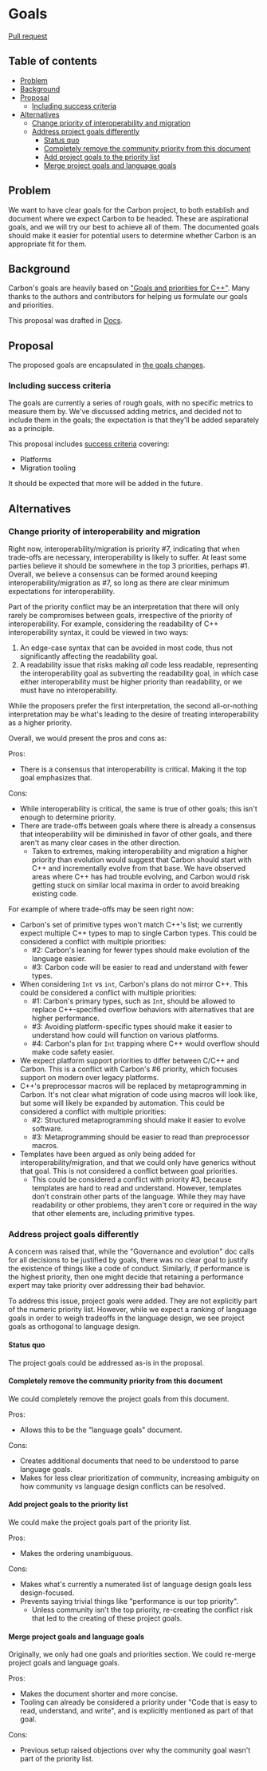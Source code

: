 # Goals

<!--
Part of the Carbon Language project, under the Apache License v2.0 with LLVM
Exceptions. See /LICENSE for license information.
SPDX-License-Identifier: Apache-2.0 WITH LLVM-exception
-->

[Pull request](https://github.com/carbon-language/carbon-lang/pull/51)

## Table of contents

<!-- toc -->

-   [Problem](#problem)
-   [Background](#background)
-   [Proposal](#proposal)
    -   [Including success criteria](#including-success-criteria)
-   [Alternatives](#alternatives)
    -   [Change priority of interoperability and migration](#change-priority-of-interoperability-and-migration)
    -   [Address project goals differently](#address-project-goals-differently)
        -   [Status quo](#status-quo)
        -   [Completely remove the community priority from this document](#completely-remove-the-community-priority-from-this-document)
        -   [Add project goals to the priority list](#add-project-goals-to-the-priority-list)
        -   [Merge project goals and language goals](#merge-project-goals-and-language-goals)

<!-- tocstop -->

## Problem

We want to have clear goals for the Carbon project, to both establish and
document where we expect Carbon to be headed. These are aspirational goals, and
we will try our best to achieve all of them. The documented goals should make it
easier for potential users to determine whether Carbon is an appropriate fit for
them.

## Background

Carbon's goals are heavily based on
["Goals and priorities for C++"](https://docs.google.com/document/d/1jrpGk6Sa0bt1u1tSuZtPnVI3inr7A4c0iJC9V2I6zUA/edit).
Many thanks to the authors and contributors for helping us formulate our goals
and priorities.

This proposal was drafted in
[Docs](https://docs.google.com/document/d/1MJvVIDXQrhIj6hZ7NwMDbDch9XLO2VaYrGq29E57meU/edit).

## Proposal

The proposed goals are encapsulated in
[the goals changes](/docs/project/goals.md).

### Including success criteria

The goals are currently a series of rough goals, with no specific metrics to
measure them by. We've discussed adding metrics, and decided not to include them
in the goals; the expectation is that they'll be added separately as a
principle.

This proposal includes
[success criteria](/docs/project/principles/success_criteria.md) covering:

-   Platforms
-   Migration tooling

It should be expected that more will be added in the future.

## Alternatives

### Change priority of interoperability and migration

Right now, interoperability/migration is priority #7, indicating that when
trade-offs are necessary, interoperability is likely to suffer. At least some
parties believe it should be somewhere in the top 3 priorities, perhaps #1.
Overall, we believe a consensus can be formed around keeping
interoperability/migration as #7, so long as there are clear minimum
expectations for interoperability.

Part of the priority conflict may be an interpretation that there will only
rarely be compromises between goals, irrespective of the priority of
interoperability. For example, considering the readability of C++
interoperability syntax, it could be viewed in two ways:

1. An edge-case syntax that can be avoided in most code, thus not significantly
   affecting the readability goal.
2. A readability issue that risks making _all_ code less readable, representing
   the interoperability goal as subverting the readability goal, in which case
   either interoperability must be higher priority than readability, or we must
   have no interoperability.

While the proposers prefer the first interpretation, the second all-or-nothing
interpretation may be what's leading to the desire of treating interoperability
as a higher priority.

Overall, we would present the pros and cons as:

Pros:

-   There is a consensus that interoperability is critical. Making it the top
    goal emphasizes that.

Cons:

-   While interoperability is critical, the same is true of other goals; this
    isn't enough to determine priority.
-   There are trade-offs between goals where there is already a consensus that
    inteoperability will be diminished in favor of other goals, and there aren't
    as many clear cases in the other direction.
    -   Taken to extremes, making interoperability and migration a higher
        priority than evolution would suggest that Carbon should start with C++
        and incrementally evolve from that base. We have observed areas where
        C++ has had trouble evolving, and Carbon would risk getting stuck on
        similar local maxima in order to avoid breaking existing code.

For example of where trade-offs may be seen right now:

-   Carbon's set of primitive types won't match C++'s list; we currently expect
    multiple C++ types to map to single Carbon types. This could be considered a
    conflict with multiple priorities:
    -   #2: Carbon's leaning for fewer types should make evolution of the
        language easier.
    -   #3: Carbon code will be easier to read and understand with fewer types.
-   When considering `Int` vs `int`, Carbon's plans do not mirror C++. This
    could be considered a conflict with multiple priorities:
    -   #1: Carbon's primary types, such as `Int`, should be allowed to replace
        C++-specified overflow behaviors with alternatives that are higher
        performance.
    -   #3: Avoiding platform-specific types should make it easier to understand
        how could will function on various platforms.
    -   #4: Carbon's plan for `Int` trapping where C++ would overflow should
        make code safety easier.
-   We expect platform support priorities to differ between C/C++ and Carbon.
    This is a conflict with Carbon's #6 priority, which focuses support on
    modern over legacy platforms.
-   C++'s preprocessor macros will be replaced by metaprogramming in Carbon.
    It's not clear what migration of code using macros will look like, but some
    will likely be expanded by automation. This could be considered a conflict
    with multiple priorities:
    -   #2: Structured metaprogramming should make it easier to evolve software.
    -   #3: Metaprogramming should be easier to read than preprocessor macros.
-   Templates have been argued as only being added for
    interoperability/migration, and that we could only have generics without
    that goal. This is not considered a conflict between goal priorities.
    -   This could be considered a conflict with priority #3, because templates
        are hard to read and understand. However, templates don't constrain
        other parts of the language. While they may have readability or other
        problems, they aren't core or required in the way that other elements
        are, including primitive types.

### Address project goals differently

A concern was raised that, while the "Governance and evolution" doc calls for
all decisions to be justified by goals, there was no clear goal to justify the
existence of things like a code of conduct. Similarly, if performance is the
highest priority, then one might decide that retaining a performance expert may
take priority over addressing their bad behavior.

To address this issue, project goals were added. They are not explicitly part of
the numeric priority list. However, while we expect a ranking of language goals
in order to weigh tradeoffs in the language design, we see project goals as
orthogonal to language design.

#### Status quo

The project goals could be addressed as-is in the proposal.

#### Completely remove the community priority from this document

We could completely remove the project goals from this document.

Pros:

-   Allows this to be the "language goals" document.

Cons:

-   Creates additional documents that need to be understood to parse language
    goals.
-   Makes for less clear prioritization of community, increasing ambiguity on
    how community vs language design conflicts can be resolved.

#### Add project goals to the priority list

We could make the project goals part of the priority list.

Pros:

-   Makes the ordering unambiguous.

Cons:

-   Makes what's currently a numerated list of language design goals less
    design-focused.
-   Prevents saying trivial things like "performance is our top priority".
    -   Unless community isn't the top priority, re-creating the conflict risk
        that led to the creating of these project goals.

#### Merge project goals and language goals

Originally, we only had one goals and priorities section. We could re-merge
project goals and language goals.

Pros:

-   Makes the document shorter and more concise.
-   Tooling can already be considered a priority under "Code that is easy to
    read, understand, and write", and is explicitly mentioned as part of that
    goal.

Cons:

-   Previous setup raised objections over why the community goal wasn't part of
    the priority list.
